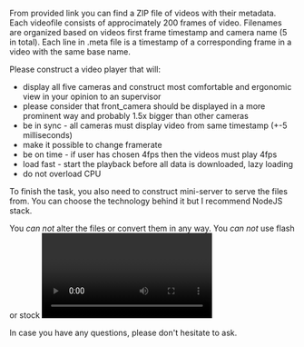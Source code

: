 From provided link you can find a ZIP file of videos with their metadata.
Each videofile consists of approcimately 200 frames of video. Filenames are organized based on videos first frame timestamp and camera name (5 in total).
Each line in .meta file is a timestamp of a corresponding frame in a video with the same base name.

Please construct a video player that will:
- display all five cameras and construct most comfortable and ergonomic view in your opinion to an supervisor
- please consider that front_camera should be displayed in a more prominent way and probably 1.5x bigger than other cameras
- be in sync - all cameras must display video from same timestamp (+-5 milliseconds)
- make it possible to change framerate
- be on time - if user has chosen 4fps then the videos must play 4fps
- load fast - start the playback before all data is downloaded, lazy loading
- do not overload CPU

To finish the task, you also need to construct mini-server to serve the files from. You can choose the technology behind it but I recommend NodeJS stack.

You *can not* alter the files or convert them in any way.
You *can not* use flash or stock <video> tag.
You *can* use some third party components where needed but you *must* understand and explain how it works.

In case you have any questions, please don't hesitate to ask.
